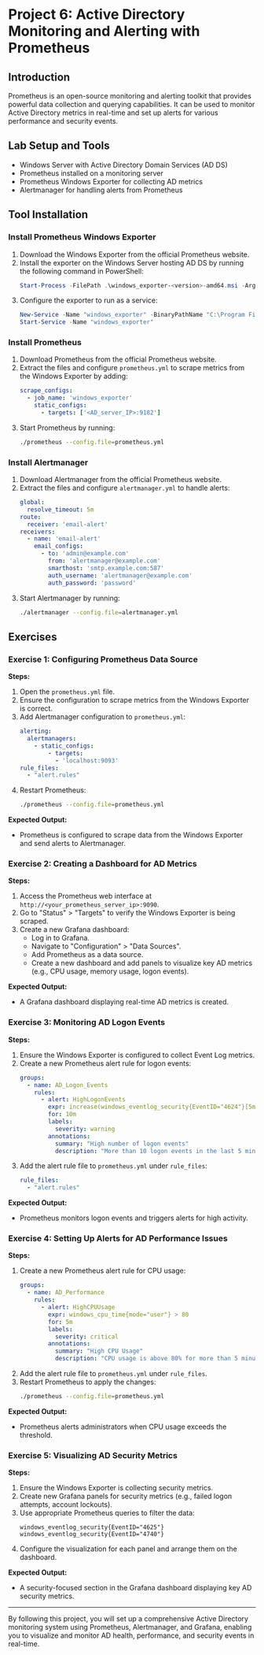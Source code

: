 # Project 6: Active Directory Monitoring and Alerting with Prometheus

## Introduction
Prometheus is an open-source monitoring and alerting toolkit that provides powerful data collection and querying capabilities. It can be used to monitor Active Directory metrics in real-time and set up alerts for various performance and security events.

## Lab Setup and Tools
- Windows Server with Active Directory Domain Services (AD DS)
- Prometheus installed on a monitoring server
- Prometheus Windows Exporter for collecting AD metrics
- Alertmanager for handling alerts from Prometheus

## Tool Installation

### Install Prometheus Windows Exporter
1. Download the Windows Exporter from the official Prometheus website.
2. Install the exporter on the Windows Server hosting AD DS by running the following command in PowerShell:
    ```powershell
    Start-Process -FilePath .\windows_exporter-<version>-amd64.msi -ArgumentList /quiet
    ```
3. Configure the exporter to run as a service:
    ```powershell
    New-Service -Name "windows_exporter" -BinaryPathName "C:\Program Files\windows_exporter\windows_exporter.exe" -DisplayName "Windows Exporter" -StartupType Automatic
    Start-Service -Name "windows_exporter"
    ```

### Install Prometheus
1. Download Prometheus from the official Prometheus website.
2. Extract the files and configure `prometheus.yml` to scrape metrics from the Windows Exporter by adding:
    ```yaml
    scrape_configs:
      - job_name: 'windows_exporter'
        static_configs:
          - targets: ['<AD_server_IP>:9182']
    ```
3. Start Prometheus by running:
    ```bash
    ./prometheus --config.file=prometheus.yml
    ```

### Install Alertmanager
1. Download Alertmanager from the official Prometheus website.
2. Extract the files and configure `alertmanager.yml` to handle alerts:
    ```yaml
    global:
      resolve_timeout: 5m
    route:
      receiver: 'email-alert'
    receivers:
      - name: 'email-alert'
        email_configs:
          - to: 'admin@example.com'
            from: 'alertmanager@example.com'
            smarthost: 'smtp.example.com:587'
            auth_username: 'alertmanager@example.com'
            auth_password: 'password'
    ```
3. Start Alertmanager by running:
    ```bash
    ./alertmanager --config.file=alertmanager.yml
    ```

## Exercises

### Exercise 1: Configuring Prometheus Data Source
**Steps:**
1. Open the `prometheus.yml` file.
2. Ensure the configuration to scrape metrics from the Windows Exporter is correct.
3. Add Alertmanager configuration to `prometheus.yml`:
    ```yaml
    alerting:
      alertmanagers:
        - static_configs:
            - targets:
              - 'localhost:9093'
    rule_files:
      - "alert.rules"
    ```
4. Restart Prometheus:
    ```bash
    ./prometheus --config.file=prometheus.yml
    ```

**Expected Output:**
- Prometheus is configured to scrape data from the Windows Exporter and send alerts to Alertmanager.

### Exercise 2: Creating a Dashboard for AD Metrics
**Steps:**
1. Access the Prometheus web interface at `http://<your_prometheus_server_ip>:9090`.
2. Go to "Status" > "Targets" to verify the Windows Exporter is being scraped.
3. Create a new Grafana dashboard:
   - Log in to Grafana.
   - Navigate to "Configuration" > "Data Sources".
   - Add Prometheus as a data source.
   - Create a new dashboard and add panels to visualize key AD metrics (e.g., CPU usage, memory usage, logon events).

**Expected Output:**
- A Grafana dashboard displaying real-time AD metrics is created.

### Exercise 3: Monitoring AD Logon Events
**Steps:**
1. Ensure the Windows Exporter is configured to collect Event Log metrics.
2. Create a new Prometheus alert rule for logon events:
    ```yaml
    groups:
      - name: AD_Logon_Events
        rules:
          - alert: HighLogonEvents
            expr: increase(windows_eventlog_security{EventID="4624"}[5m]) > 10
            for: 10m
            labels:
              severity: warning
            annotations:
              summary: "High number of logon events"
              description: "More than 10 logon events in the last 5 minutes."
    ```
3. Add the alert rule file to `prometheus.yml` under `rule_files`:
    ```yaml
    rule_files:
      - "alert.rules"
    ```

**Expected Output:**
- Prometheus monitors logon events and triggers alerts for high activity.

### Exercise 4: Setting Up Alerts for AD Performance Issues
**Steps:**
1. Create a new Prometheus alert rule for CPU usage:
    ```yaml
    groups:
      - name: AD_Performance
        rules:
          - alert: HighCPUUsage
            expr: windows_cpu_time{mode="user"} > 80
            for: 5m
            labels:
              severity: critical
            annotations:
              summary: "High CPU Usage"
              description: "CPU usage is above 80% for more than 5 minutes."
    ```
2. Add the alert rule file to `prometheus.yml` under `rule_files`.
3. Restart Prometheus to apply the changes:
    ```bash
    ./prometheus --config.file=prometheus.yml
    ```

**Expected Output:**
- Prometheus alerts administrators when CPU usage exceeds the threshold.

### Exercise 5: Visualizing AD Security Metrics
**Steps:**
1. Ensure the Windows Exporter is collecting security metrics.
2. Create new Grafana panels for security metrics (e.g., failed logon attempts, account lockouts).
3. Use appropriate Prometheus queries to filter the data:
    ```prometheus
    windows_eventlog_security{EventID="4625"}
    windows_eventlog_security{EventID="4740"}
    ```
4. Configure the visualization for each panel and arrange them on the dashboard.

**Expected Output:**
- A security-focused section in the Grafana dashboard displaying key AD security metrics.

---

By following this project, you will set up a comprehensive Active Directory monitoring system using Prometheus, Alertmanager, and Grafana, enabling you to visualize and monitor AD health, performance, and security events in real-time.
